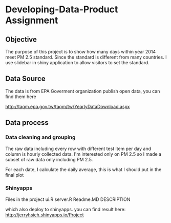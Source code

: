 Developing-Data-Product Assignment
=======================================
## Objective

The purpose of this project is to show how many days within year 2014 meet PM 2.5 standard.  Since the standard is different from many countries.  I use slidebar in shiny application to allow visitors to set the standard.

## Data Source

The data is from EPA Goverment organization publish open data, you can find them here

http://taqm.epa.gov.tw/taqm/tw/YearlyDataDownload.aspx

## Data process 

### Data cleaning and grouping

The raw data including every row with different test item per day and column is hourly collected data.  I'm interested only on PM 2.5 so I made a subset of raw data only including PM 2.5. 

For each date, I calculate the daily average, this is what I should put in the final plot

### Shinyapps

Files in the project
ui.R
server.R
Readme.MD
DESCRIPTION

which also deploy to shinyapps.  you can find result here:  http://jerryhsieh.shinyapps.io/Project

